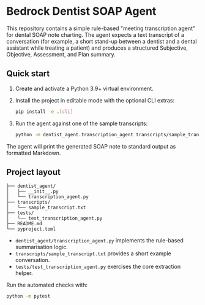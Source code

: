 # Bedrock Dentist SOAP Agent

This repository contains a simple rule-based "meeting transcription agent" for
dental SOAP note charting. The agent expects a text transcript of a
conversation (for example, a short stand-up between a dentist and a dental
assistant while treating a patient) and produces a structured Subjective,
Objective, Assessment, and Plan summary.

## Quick start

1. Create and activate a Python 3.9+ virtual environment.
2. Install the project in editable mode with the optional CLI extras:

   ```bash
   pip install -e .[cli]
   ```

3. Run the agent against one of the sample transcripts:

   ```bash
   python -m dentist_agent.transcription_agent transcripts/sample_transcript.txt
   ```

The agent will print the generated SOAP note to standard output as formatted
Markdown.

## Project layout

```
├── dentist_agent/
│   ├── __init__.py
│   └── transcription_agent.py
├── transcripts/
│   └── sample_transcript.txt
├── tests/
│   └── test_transcription_agent.py
├── README.md
└── pyproject.toml
```

* `dentist_agent/transcription_agent.py` implements the rule-based
  summarisation logic.
* `transcripts/sample_transcript.txt` provides a short example conversation.
* `tests/test_transcription_agent.py` exercises the core extraction helper.

Run the automated checks with:

```bash
python -m pytest
```
